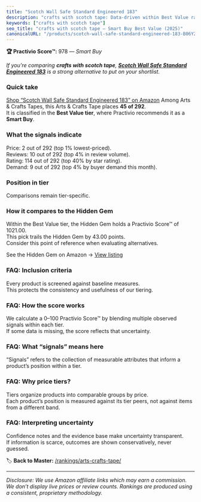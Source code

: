 ```yaml
---
title: "Scotch Wall Safe Standard Engineered 183"
description: "crafts with scotch tape: Data-driven within Best Value ranking using the Practivio Score™. Positioned by quality, value, demand, findability, momentum."
keywords: ["crafts with scotch tape"]
seo_title: "crafts with scotch tape — Smart Buy Best Value (2025)"
canonicalURL: "/products/scotch-wall-safe-standard-engineered-183-B06Y2HDZ5F/"
---
```


**🏆 Practivio Score™:** 978 — _Smart Buy_


*If you're comparing **crafts with scotch tape**, **[Scotch Wall Safe Standard Engineered 183](https://www.amazon.com/dp/B06Y2HDZ5F?tag=practivio-20)** is a strong alternative to put on your shortlist.*
### Quick take
[Shop “Scotch Wall Safe Standard Engineered 183” on Amazon](https://www.amazon.com/dp/B06Y2HDZ5F?tag=practivio-20)
Among Arts & Crafts Tapes, this Arts & Crafts Tape places **45 of 292**.  
It is classified in the **Best Value tier**, where Practivio recommends it as a **Smart Buy**.

### What the signals indicate
Price: 2 out of 292 (top 1% lowest-priced).  
Reviews: 10 out of 292 (top 4% in review volume).  
Rating: 114 out of 292 (top 40% by star rating).  
Demand: 9 out of 292 (top 4% by buyer demand this month).

### Position in tier
Comparisons remain tier-specific.

### How it compares to the Hidden Gem
Within the Best Value tier, the Hidden Gem holds a Practivio Score™ of 1021.00.  
This pick trails the Hidden Gem by 43.00 points.  
Consider this point of reference when evaluating alternatives.  

See the Hidden Gem on Amazon → [View listing](https://www.amazon.com/dp/B0035LXTYU?tag=practivio-20)

### FAQ: Inclusion criteria
Every product is screened against baseline measures.  
This protects the consistency and usefulness of our tiering.

### FAQ: How the score works
We calculate a 0–100 Practivio Score™ by blending multiple observed signals within each tier.  
If some data is missing, the score reflects that uncertainty.

### FAQ: What “signals” means here
“Signals” refers to the collection of measurable attributes that inform a product’s position within a tier.

### FAQ: Why price tiers?
Tiers organize products into comparable groups by price.  
Each product’s position is measured against its tier peers, not against items from a different band.

### FAQ: Interpreting uncertainty
Confidence notes and the evidence base make uncertainty transparent.  
If information is scarce, outcomes are shown conservatively, never guessed.


🏷️ **Back to Master:** [/rankings/arts-crafts-tape/](/rankings/arts-crafts-tape/)

---
_Disclosure: We use Amazon affiliate links which may earn a commission. We don’t display live prices or review counts. Rankings are produced using a consistent, proprietary methodology._
